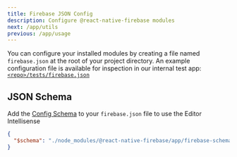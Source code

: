 ```yaml
---
title: Firebase JSON Config
description: Configure @react-native-firebase modules
next: /app/utils
previous: /app/usage
---
```


You can configure your installed modules by creating a file named `firebase.json` at the root of your project directory.
An example configuration file is available for inspection in our internal test app: [`<repo>/tests/firebase.json`](https://github.com/invertase/react-native-firebase/blob/main/tests/firebase.json)

## JSON Schema

Add the [Config Schema](https://github.com/invertase/react-native-firebase/blob/main/packages/app/firebase-schema.json) to your `firebase.json` file to use the Editor Intellisense

```json
{
  "$schema": "./node_modules/@react-native-firebase/app/firebase-schema.json"
}
```
